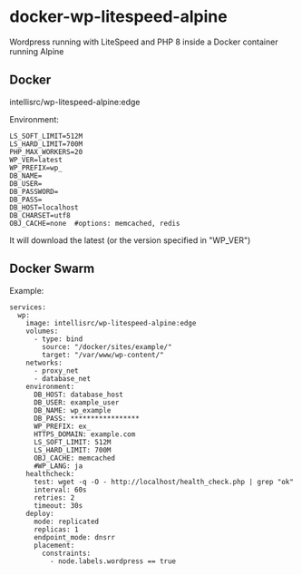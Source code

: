 # docker-wp-litespeed-alpine
Wordpress running with LiteSpeed and PHP 8 inside a Docker container running Alpine

## Docker

intellisrc/wp-litespeed-alpine:edge

Environment:

```
LS_SOFT_LIMIT=512M
LS_HARD_LIMIT=700M
PHP_MAX_WORKERS=20
WP_VER=latest
WP_PREFIX=wp_
DB_NAME=
DB_USER=
DB_PASSWORD=
DB_PASS=
DB_HOST=localhost
DB_CHARSET=utf8
OBJ_CACHE=none  #options: memcached, redis
```

It will download the latest (or the version specified in "WP_VER")

## Docker Swarm

Example:

```
services:
  wp:
    image: intellisrc/wp-litespeed-alpine:edge
    volumes:
      - type: bind
        source: "/docker/sites/example/"
        target: "/var/www/wp-content/"
    networks:
      - proxy_net
      - database_net
    environment:
      DB_HOST: database_host
      DB_USER: example_user
      DB_NAME: wp_example
      DB_PASS: *****************
      WP_PREFIX: ex_
      HTTPS_DOMAIN: example.com
      LS_SOFT_LIMIT: 512M
      LS_HARD_LIMIT: 700M
	  OBJ_CACHE: memcached
      #WP_LANG: ja
    healthcheck:
      test: wget -q -O - http://localhost/health_check.php | grep "ok"
      interval: 60s
      retries: 2
      timeout: 30s
    deploy:
      mode: replicated
      replicas: 1
      endpoint_mode: dnsrr
      placement:
        constraints: 
          - node.labels.wordpress == true
```
